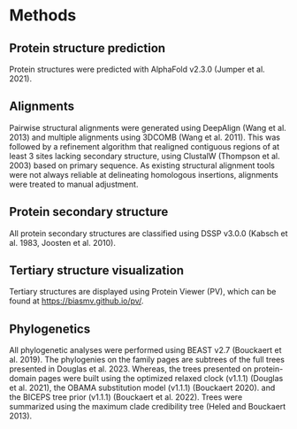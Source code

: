 


# Methods


## Protein structure prediction

Protein structures were predicted with AlphaFold v2.3.0 (Jumper et al. 2021).

## Alignments

Pairwise structural alignments were  generated using DeepAlign (Wang et al. 2013) and multiple alignments using 3DCOMB (Wang et al. 2011).
This was followed by a refinement algorithm that realigned contiguous regions of at least 3 sites lacking secondary structure, using ClustalW (Thompson et al. 2003) based on primary sequence. 
As existing structural alignment tools were not always reliable at delineating homologous insertions, alignments were treated to manual adjustment. 



## Protein secondary structure

All protein secondary structures are classified using DSSP v3.0.0 (Kabsch et al. 1983, Joosten et al. 2010). 



## Tertiary structure visualization


Tertiary structures are displayed using Protein Viewer (PV), which can be found at https://biasmv.github.io/pv/.



## Phylogenetics


All phylogenetic analyses were performed using BEAST v2.7 (Bouckaert et al. 2019).
The phylogenies on the family pages are subtrees of the full trees presented in Douglas et al. 2023.
Whereas, the trees presented on protein-domain pages were built using the optimized relaxed clock (v1.1.1) (Douglas et al. 2021), 
the OBAMA substitution model (v1.1.1) (Bouckaert 2020).
and the BICEPS tree prior (v1.1.1) (Bouckaert et al. 2022). 
Trees were summarized using the maximum clade credibility tree (Heled and Bouckaert 2013).



